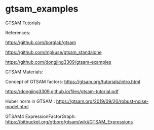 # gtsam_examples
GTSAM Tutorials

References:

https://github.com/borglab/gtsam

https://github.com/mpkuse/gtsam_standalone

https://github.com/dongjing3309/gtsam-examples

GTSAM Materials:

Concept of GTSAM factors: https://gtsam.org/tutorials/intro.html

https://dongjing3309.github.io/files/gtsam-tutorial.pdf

Huber norm in GTSAM : https://gtsam.org/2019/09/20/robust-noise-model.html

GTSAM4 ExpressionFactorGraph: https://bitbucket.org/gtborg/gtsam/wiki/GTSAM_Expressions


